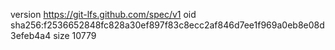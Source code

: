 version https://git-lfs.github.com/spec/v1
oid sha256:f2536652848fc828a30ef897f83c8ecc2af846d7ee1f969a0eb8e08d3efeb4a4
size 10779
